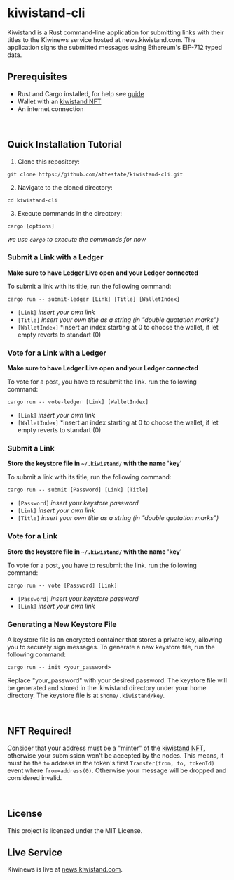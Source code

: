 # kiwistand-cli

Kiwistand is a Rust command-line application for submitting links with their
titles to the Kiwinews service hosted at news.kiwistand.com. The application
signs the submitted messages using Ethereum's EIP-712 typed data.
<br> 


## Prerequisites

- Rust and Cargo installed, for help see [guide](https://doc.rust-lang.org/book/ch01-01-installation.html")
- Wallet with an [kiwistand NFT](#nft-required)
- An internet connection
<br> 


## Quick Installation Tutorial

1. Clone this repository:
```console
git clone https://github.com/attestate/kiwistand-cli.git
```

2. Navigate to the cloned directory:
```console
cd kiwistand-cli
```

3. Execute commands in the directory:
```console
cargo [options]
```
*we use `cargo` to execute the commands for now*


### Submit a Link with a Ledger

**Make sure to have Ledger Live open and your Ledger connected**

To submit a link with its title, run the following command:

```console
cargo run -- submit-ledger [Link] [Title] [WalletIndex]
```

- `[Link]` *insert your own link*
- `[Title]` *insert your own title as a string (in "double quotation marks")*
- `[WalletIndex]` *insert an index starting at 0 to choose the wallet, if let empty reverts to standart (0)


### Vote for a Link with a Ledger

**Make sure to have Ledger Live open and your Ledger connected**

To vote for a post, you have to resubmit the link.
run the following command:

```console
cargo run -- vote-ledger [Link] [WalletIndex]
```

- `[Link]` *insert your own link*
- `[WalletIndex]` *insert an index starting at 0 to choose the wallet, if let empty reverts to standart (0)


### Submit a Link

**Store the keystore file in `~/.kiwistand/` with the name 'key'**

To submit a link with its title, run the following command:

```console
cargo run -- submit [Password] [Link] [Title]
```

- `[Password]` *insert your keystore password*
- `[Link]` *insert your own link*
- `[Title]` *insert your own title as a string (in "double quotation marks")*


### Vote for a Link

**Store the keystore file in `~/.kiwistand/` with the name 'key'**

To vote for a post, you have to resubmit the link.
run the following command:

```console
cargo run -- vote [Password] [Link]
```

- `[Password]` *insert your keystore password*
- `[Link]` *insert your own link*


### Generating a New Keystore File

A keystore file is an encrypted container that stores a private key, allowing
you to securely sign messages. To generate a new keystore file, run the
following command:

```console
cargo run -- init <your_password>
```

Replace "your_password" with your desired password. The keystore file will be
generated and stored in the .kiwistand directory under your home directory. The
keystore file is at `$home/.kiwistand/key`.

<br> 

## NFT Required!

Consider that your address must be a "minter" of the [kiwistand NFT](https://kiwistand.com), otherwise your submission won't be accepted by the nodes.
This means, it must be the `to` address in the token's first `Transfer(from, to, tokenId)` event where `from=address(0)`. Otherwise
your message will be dropped and considered invalid.

<br> 

## License

This project is licensed under the MIT License.

## Live Service

Kiwinews is live at [news.kiwistand.com](https://news.kiwistand.com).


